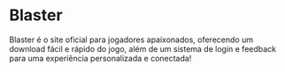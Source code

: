 # Blaster

Blaster é o site oficial para jogadores apaixonados, oferecendo um download fácil e rápido do jogo, além de um sistema de login e feedback para uma experiência personalizada e conectada!
